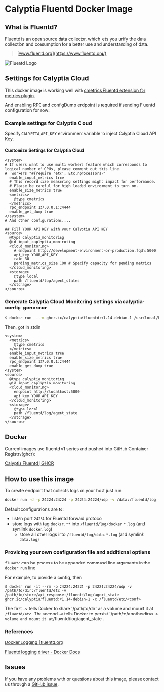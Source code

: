 Calyptia Fluentd Docker Image
=============================

## What is Fluentd?

Fluentd is an open source data collector, which lets you unify the data
collection and consumption for a better use and understanding of data.

> [www.fluentd.org](https://www.fluentd.org/)

![Fluentd Logo](https://www.fluentd.org/assets/img/miscellany/fluentd-logo.png)

## Settings for Calyptia Cloud

This docker image is working well with [cmetrics Fluentd extension for metrics plugin](https://github.com/calyptia/fluent-plugin-metrics-cmetrics).

And enabling RPC and configDump endpoint is required if sending Fluentd configuration for now:

### Example settings for Calyptia Cloud

Specify `CALYPTIA_API_KEY` environment variable to inject Calyptia Cloud API Key.

#### Customize Settings for Calyptia Cloud

```aconf
<system>
# If users want to use multi workers feature which corresponds to logical number of CPUs, please comment out this line.
#  workers "#{require 'etc'; Etc.nprocessors}"
  enable_input_metrics true
  # This record size measuring settings might impact for performance.
  # Please be careful for high loaded environment to turn on.
  enable_size_metrics true
  <metrics>
    @type cmetrics
  </metrics>
  rpc_endpoint 127.0.0.1:24444
  enable_get_dump true
</system>
# And other configurations....

## Fill YOUR_API_KEY with your Calyptia API KEY
<source>
  @type calyptia_monitoring
  @id input_caplyptia_moniroting
  <cloud_monitoring>
    # endpoint http://development-environment-or-production.fqdn:5000
    api_key YOUR_API_KEY
    rate 30
    pending_metrics_size 100 # Specify capacity for pending metrics
  </cloud_monitoring>
  <storage>
    @type local
    path /fluentd/log/agent_states
  </storage>
</source>
```

### Generate Calyptia Cloud Monitoring settings via calyptia-config-generator

```bash
$ docker run  --rm ghcr.io/calyptia/fluentd:v1.14-debian-1 /usr/local/bundle/bin/calyptia-config-generator YOUR_API_KEY --enable-size-metrics --storage-agent-token-dir /fluentd/log --endpoint http://localhost:5000
```

Then, got in stdin:

```aconf
<system>
  <metrics>
    @type cmetrics
  </metrics>
  enable_input_metrics true
  enable_size_metrics true
  rpc_endpoint 127.0.0.1:24444
  enable_get_dump true
<system>
<source>
  @type calyptia_monitoring
  @id input_caplyptia_monitoring
  <cloud_monitoring>
    endpoint http://localhost:5000
    api_key YOUR_API_KEY
  </cloud_monitoring>
  <storage>
    @type local
    path /fluentd/log/agent_state
  </storage>
</source>
```

## Docker

Current images use fluentd v1 series and pushed into GitHub Container Registry(ghcr):

[Calyptia Fluentd | GHCR ](https://github.com/calyptia/calyptia-fluentd-docker-image/pkgs/container/fluentd)

## How to use this image

To create endpoint that collects logs on your host just run:

```bash
docker run -d -p 24224:24224 -p 24224:24224/udp -v /data:/fluentd/log -e CALYPTIA_API_KEY=YOUR_API_KEY [-e CALYPTIA_ENDPOINT=http://localhost:5000] ghcr.io/calyptia/fluentd:v1.14-debian-1
```

Default configurations are to:

- listen port `24224` for Fluentd forward protocol
- store logs with tag `docker.**` into `/fluentd/log/docker.*.log`
  (and symlink `docker.log`)
  - store all other logs into `/fluentd/log/data.*.log` (and symlink `data.log`)

### Providing your own configuration file and additional options

`fluentd` can be process to be appended command line arguments in the `docker run` line

For example, to provide a config, then:

```console
$ docker run -it --rm -p 24224:24224 -p 24224:24224/udp -v /path/to/dir:/fluentd/etc -v /path/to/store/api_response:/fluentd/log/agent_state ghcr.io/calyptia/fluentd:v1.14-debian-1 -c /fluentd/etc/<conf>
```

The first `-v` tells Docker to share '/path/to/dir' as a volume and mount it at `/fluentd/etc`.
The second `-v` tells Docker to persist '/path/to/anotherdir` as a volume and mount it at `/fluentd/log/agent_state`.

### References

[Docker Logging | fluentd.org][docker-logging-recipe]

[Fluentd logging driver - Docker Docs][docker-engine-docs]

## Issues

If you have any problems with or questions about this image, please contact us
through a [GitHub issue](https://github.com/calyptia/calyptia-fluentd-docker-image/issues).

[docker-logging-recipe]: https://www.fluentd.org/guides/recipes/docker-logging
[docker-engine-docs]: https://docs.docker.com/engine/reference/logging/fluentd
